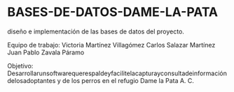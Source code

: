 # BASES-DE-DATOS-DAME-LA-PATA
diseño e implementación de las bases de datos del proyecto.

Equipo de trabajo:
Victoria Martínez Villagómez
Carlos Salazar Martínez
Juan Pablo Zavala Páramo

Objetivo:
Desarrollarunsoftwarequerespaldeyfacilitelacapturayconsultadeinformacióndelosadoptantes y de los perros en el refugio Dame la Pata A. C.
